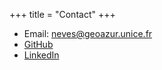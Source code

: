 +++
title = "Contact"
+++

* Email: [neves@geoazur.unice.fr](mailto:neves@geoazur.unice.fr)
* [GitHub](https://github.com/miguelj-neves)
* [LinkedIn](https://www.linkedin.com/in/miguel-neves-867875191/)

